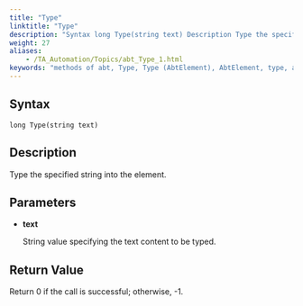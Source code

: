 ```yaml
--- 
title: "Type"
linktitle: "Type"
description: "Syntax long Type(string text) Description Type the specified string into the element. Parameters text String value specifying the text content to be typed. Return Value Return 0 if the call is ..."
weight: 27
aliases: 
    - /TA_Automation/Topics/abt_Type_1.html
keywords: "methods of abt, Type, Type (AbtElement), AbtElement, type, abtelement type, type string into control, text entry into HTML element, type into element"
---
```


## Syntax

`long Type(string text)`

## Description  

Type the specified string into the element.

## Parameters

-   **text**

    String value specifying the text content to be typed.


## Return Value  

Return 0 if the call is successful; otherwise, -1.





